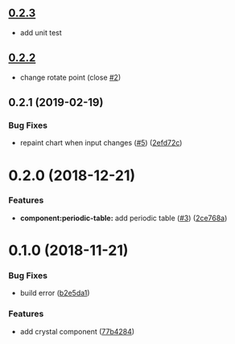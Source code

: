 <a name="0.2.3"></a>
## [0.2.3](2019-02-20)

* add unit test


<a name="0.2.2"></a>
## [0.2.2](2019-02-20)

* change rotate point (close [#2](https://github.com/matai-tech/matai-pro/issues/2))


<a name="0.2.1"></a>
## 0.2.1 (2019-02-19)


### Bug Fixes

* repaint chart when input changes ([#5](https://github.com/matai-tech/matai-pro/issues/5)) ([2efd72c](https://github.com/matai-tech/matai-pro/commit/2efd72c))


<a name="0.2.0"></a>
# 0.2.0 (2018-12-21)

### Features

* **component:periodic-table:** add periodic table ([#3](https://github.com/matai-tech/matai-pro/issues/3)) ([2ce768a](https://github.com/matai-tech/matai-pro/commit/2ce768a))



<a name="0.1.0"></a>
# 0.1.0 (2018-11-21)


### Bug Fixes

* build error ([b2e5da1](https://github.com/matai-tech/matai-pro/commit/b2e5da1))


### Features

* add crystal component ([77b4284](https://github.com/matai-tech/matai-pro/commit/77b4284))



